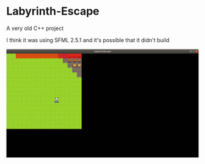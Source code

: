 # Labyrinth-Escape
A very old C++ project

I think it was using SFML 2.5.1 and it's possible that it didn't build

![Old screenshot](https://github.com/ggueyraud/Labyrinth-Escape/blob/main/labyrinth_espace.jpg)
